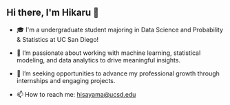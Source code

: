 ## Hi there, I'm Hikaru 👋

- 🎓 I'm a undergraduate student majoring in Data Science and Probability & Statistics at UC San Diego!
  
- 🔭 I’m passionate about working with machine learning, statistical modeling, and data analytics to drive meaningful insights.

- 🌱 I’m seeking opportunities to advance my professional growth through internships and engaging projects.

- 📫 How to reach me: hisayama@ucsd.edu
